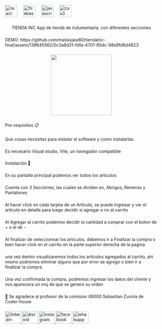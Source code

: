 <div align="left">
  <img src="https://cdn.jsdelivr.net/gh/devicons/devicon/icons/react/react-original.svg" height="40" alt="react logo"  />
  <img width="12" />
  <img src="https://cdn.jsdelivr.net/gh/devicons/devicon/icons/firebase/firebase-plain.svg" height="40" alt="firebase logo"  />
  <img width="12" />
  <img src="https://cdn.jsdelivr.net/gh/devicons/devicon/icons/javascript/javascript-original.svg" height="40" alt="javascript logo"  />
  <img width="12" />
  <img src="https://cdn.jsdelivr.net/gh/devicons/devicon/icons/css3/css3-original.svg" height="40" alt="css3 logo"  />
</div>

###

<p align="center">TIENDA INC App de tienda de indumentaria, con diferentes secciones</p>

###

<p align="left">DEMO: https://github.com/matiasjaw80/tiendaInc-final/assets/139645562/0c3a8d31-fdfa-4701-85dc-98e9fd6d4823</p>

###

<div align="center">
  <img height="200" src="https://github.com/matiasjaw80/tiendaInc-final/assets/139645562/0c3a8d31-fdfa-4701-85dc-98e9fd6d4823"  />
</div>

###

<p align="left">Pre-requisitos 📋</p>

###

<p align="left">Que cosas necesitas para instalar el software y como instalarlas:</p>

###

<p align="left">Es necesario Visual studio, Vite, un navegador compatible</p>

###

<p align="left">Instalación 🔧</p>

###

<p align="left">En su pantalla principal podemos ver todos los articulos</p>

###

<p align="left">Cuenta con 3 Secciones, las cuales se dividen en, Abrigos, Remeras y Pantalones</p>

###

<p align="left">Al hacer click en cada tarjeta de un Articulo, se puede ingresar y ver el articulo en detalle para luego decidir si agregar o no al carrito</p>

###

<p align="left">Al Agregar al carrito podemos decidir la cantidad a comprar con el boton de + o el de -</p>

###

<p align="left">Al finalizar de seleccionear los articulos, debemos ir a Finalizar la compra o bien hacer click en el carrito en la parte superior derecha de la pagina</p>

###

<p align="left">una vez dentro visualizaremos todos los articulos agregados al carrito, ahi mismo podremos eliminar alguno que por error se agrego o bien ir a finalizar la compra</p>

###

<p align="left">Una vez confirmada la compra, podremos ingresar los datos del cliente y nos aparecera un msj de que se genero su orden</p>

###

<p align="left">🎁 Se agradece al profesor de la comision 49000 Sebastian Zuviria de Coder-house</p>

###

<div align="left">
  <a href="https://www.linkedin.com/in/matias-werjman/" target="_blank">
    <img src="https://raw.githubusercontent.com/maurodesouza/profile-readme-generator/master/src/assets/icons/social/linkedin/default.svg" width="52" height="40" alt="linkedin logo"  />
  </a>
  <a href="matiasjaw80" target="_blank">
    <img src="https://raw.githubusercontent.com/maurodesouza/profile-readme-generator/master/src/assets/icons/social/discord/default.svg" width="52" height="40" alt="discord logo"  />
  </a>
  <a href="https://www.instagram.com/matiasjaw80/" target="_blank">
    <img src="https://raw.githubusercontent.com/maurodesouza/profile-readme-generator/master/src/assets/icons/social/instagram/default.svg" width="52" height="40" alt="instagram logo"  />
  </a>
  <a href="https://www.facebook.com/matiasw80/" target="_blank">
    <img src="https://raw.githubusercontent.com/maurodesouza/profile-readme-generator/master/src/assets/icons/social/facebook/default.svg" width="52" height="40" alt="facebook logo"  />
  </a>
  <a href="https://wa.me/5493462541444" target="_blank">
    <img src="https://raw.githubusercontent.com/maurodesouza/profile-readme-generator/master/src/assets/icons/social/whatsapp/default.svg" width="52" height="40" alt="whatsapp logo"  />
  </a>
</div>

###

